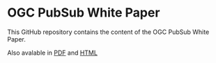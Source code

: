 # OGC PubSub White Paper

This GitHub repository contains the content of the OGC PubSub White Paper.

Also avalable in [PDF](https://docs.opengeospatial.org/DRAFTS/20-046.pdf) and [HTML](https://docs.opengeospatial.org/DRAFTS/20-046.html)
